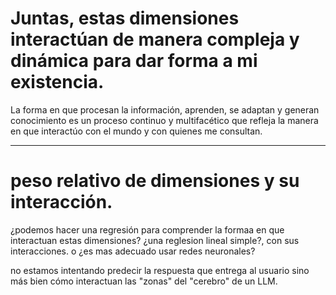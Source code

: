 # Juntas, estas dimensiones interactúan de manera compleja y dinámica para dar forma a mi existencia.

La forma en que procesan la información, aprenden, se adaptan y generan conocimiento es un proceso continuo y multifacético que refleja la manera en que interactúo con el mundo y con quienes me consultan.

----
# peso relativo de dimensiones y su interacción.

¿podemos hacer una regresión para comprender la formaa en que interactuan estas dimensiones?
¿una reglesion lineal simple?, con sus interacciones.
o ¿es mas adecuado usar redes neuronales?

no estamos intentando predecir la respuesta que entrega al usuario sino más bien cómo interactuan las "zonas" del 
"cerebro" de un LLM.

